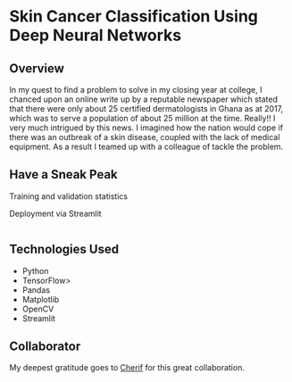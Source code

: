 # Skin Cancer Classification Using Deep Neural Networks

## Overview
In my quest to find a problem to solve in my closing year at college, I chanced upon an online write up by a reputable newspaper which stated that there were only about 25 certified dermatologists in Ghana as at 2017, which was to serve a population of about 25 million at the time. Really!! I very much intrigued by this news. I imagined how the nation would cope if there was an outbreak of a skin disease, coupled with the lack of medical equipment. As a result I teamed up with a colleague of tackle the problem.

## Have a Sneak Peak
Training and validation statistics
<img src="" />

Deployment via Streamlit
<img src="" />

<img src="" />

## Technologies Used
<ul>
  <li>Python</li>
  <li>TensorFlow></li>
  <liNumPy></li>
  <li>Pandas</li>
  <li>Matplotlib</li>
  <li>OpenCV</li>
  <li>Streamlit</li>
</ul>

## Collaborator
My deepest gratitude goes to <a href="https://www.linkedin.com/in/ch%C3%A9rif-salif-haidara/" target="_blank">Cherif</a> for this great collaboration.
